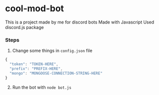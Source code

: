 # cool-mod-bot

This is a project made by me for discord bots
Made with Javascript
Used discord.js package

### Steps
1. Change some things in `config.json` file
```js
{
  "token": "TOKEN-HERE",
  "prefix": "PREFIX-HERE",
  "mongo": "MONGOOSE-CONNECTION-STRING-HERE"
}
```
2. Run the bot with `node bot.js`
